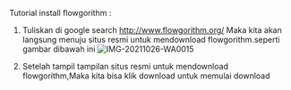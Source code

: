 Tutorial install flowgorithm :

1. Tuliskan di google search http://www.flowgorithm.org/ Maka kita akan langsung menuju situs resmi untuk mendownload flowgorithm.seperti gambar dibawah ini
   ![IMG-20211026-WA0015](https://user-images.githubusercontent.com/93030333/138950005-ae04900b-484f-45e8-b9a7-d44f48480464.jpg)

2. Setelah tampil tampilan situs resmi untuk mendownload flowgorithm,Maka kita bisa klik download untuk memulai download
   
